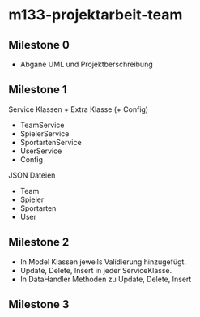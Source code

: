 # m133-projektarbeit-team
## Milestone 0
- Abgane UML und Projektberschreibung

## Milestone 1
Service Klassen + Extra Klasse (+ Config)
-   TeamService
-   SpielerService
-   SportartenService 
-   UserService
-   Config

JSON Dateien
- Team
- Spieler
- Sportarten
- User

## Milestone 2
- In Model Klassen jeweils Validierung hinzugefügt.
- Update, Delete, Insert in jeder ServiceKlasse.
- In DataHandler Methoden zu Update, Delete, Insert

## Milestone 3
